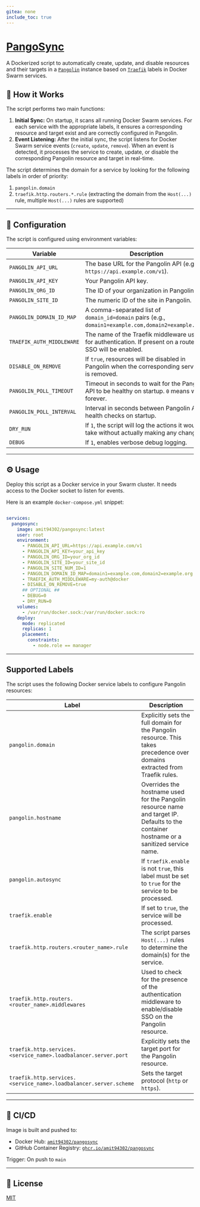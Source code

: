 ```yaml
---
gitea: none
include_toc: true
---
```


# [PangoSync](https://git.orora.vip/me/pangosync)

 A Dockerized script to automatically create, update, and disable resources and their targets in a [`Pangolin`](https://github.com/fosrl/pangolin) instance based on [`Traefik`](https://github.com/traefik/traefik) labels in Docker Swarm services.

## 🤔 How it Works

The script performs two main functions:

1.  **Initial Sync:** On startup, it scans all running Docker Swarm services. For each service with the appropriate labels, it ensures a corresponding resource and target exist and are correctly configured in Pangolin.
2.  **Event Listening:** After the initial sync, the script listens for Docker Swarm service events (`create`, `update`, `remove`). When an event is detected, it processes the service to create, update, or disable the corresponding Pangolin resource and target in real-time.

The script determines the domain for a service by looking for the following labels in order of priority:
1.  `pangolin.domain`
2.  `traefik.http.routers.*.rule` (extracting the domain from the `Host(...)` rule, multiple `Host(...)` rules are supported)

---

## 🔧 Configuration

The script is configured using environment variables:

| Variable                  | Description                                                                                                | Default         | Required |
| ------------------------- | ---------------------------------------------------------------------------------------------------------- | --------------- | -------- |
| `PANGOLIN_API_URL`        | The base URL for the Pangolin API (e.g., `https://api.example.com/v1`).                                    | `""`            | Yes      |
| `PANGOLIN_API_KEY`        | Your Pangolin API key.                                                                                     | `""`            | Yes      |
| `PANGOLIN_ORG_ID`         | The ID of your organization in Pangolin.                                                                   | `""`            | Yes      |
| `PANGOLIN_SITE_ID`        | The numeric ID of the site in Pangolin.                                                                    | `"1"`           | Yes      |
| `PANGOLIN_DOMAIN_ID_MAP`  | A comma-separated list of `domain_id=domain` pairs (e.g., `domain1=example.com,domain2=example.org`).      | `""`            | Yes      |
| `TRAEFIK_AUTH_MIDDLEWARE` | The name of the Traefik middleware used for authentication. If present on a router, SSO will be enabled.   | `"auth@file"`   | No       |
| `DISABLE_ON_REMOVE`       | If `true`, resources will be disabled in Pangolin when the corresponding service is removed.               | `"true"`        | No       |
| `PANGOLIN_POLL_TIMEOUT`   | Timeout in seconds to wait for the Pangolin API to be healthy on startup. `0` means wait forever.          | `"0"`           | No       |
| `PANGOLIN_POLL_INTERVAL`  | Interval in seconds between Pangolin API health checks on startup.                                         | `"5"`           | No       |
| `DRY_RUN`                 | If `1`, the script will log the actions it would take without actually making any changes.                 | `"0"`           | No       |
| `DEBUG`                   | If `1`, enables verbose debug logging.                                                                     | `"0"`           | No       |

---

## ⚙️ Usage

Deploy this script as a Docker service in your Swarm cluster. It needs access to the Docker socket to listen for events.

Here is an example `docker-compose.yml` snippet:

```yaml

services:
  pangosync:
    image: amit94302/pangosync:latest
    user: root
    environment:
      - PANGOLIN_API_URL=https://api.example.com/v1
      - PANGOLIN_API_KEY=your_api_key
      - PANGOLIN_ORG_ID=your_org_id
      - PANGOLIN_SITE_ID=your_site_id
      - PANGOLIN_SITE_NUM_ID=1
      - PANGOLIN_DOMAIN_ID_MAP=domain1=example.com,domain2=example.org
      - TRAEFIK_AUTH_MIDDLEWARE=my-auth@docker
      - DISABLE_ON_REMOVE=true
      ## OPTIONAL ##
      - DEBUG=0
      - DRY_RUN=0
    volumes:
      - /var/run/docker.sock:/var/run/docker.sock:ro
    deploy:
      mode: replicated
      replicas: 1
      placement:
        constraints:
          - node.role == manager
```

---

## Supported Labels

The script uses the following Docker service labels to configure Pangolin resources:

| Label                                                      | Description                                                                                                                            |
| ---------------------------------------------------------- | -------------------------------------------------------------------------------------------------------------------------------------- |
| `pangolin.domain`                                          | Explicitly sets the full domain for the Pangolin resource. This takes precedence over domains extracted from Traefik rules.              |
| `pangolin.hostname`                                        | Overrides the hostname used for the Pangolin resource name and target IP. Defaults to the container hostname or a sanitized service name. |
| `pangolin.autosync`                                        | If `traefik.enable` is not `true`, this label must be set to `true` for the service to be processed.                                    |
| `traefik.enable`                                           | If set to `true`, the service will be processed.                                                                                       |
| `traefik.http.routers.<router_name>.rule`                  | The script parses `Host(...)` rules to determine the domain(s) for the service.                                                        |
| `traefik.http.routers.<router_name>.middlewares`           | Used to check for the presence of the authentication middleware to enable/disable SSO on the Pangolin resource.                          |
| `traefik.http.services.<service_name>.loadbalancer.server.port` | Explicitly sets the target port for the Pangolin resource.                                                                             |
| `traefik.http.services.<service_name>.loadbalancer.server.scheme` | Sets the target protocol (`http` or `https`).                                                                                          |

---

## 🚢 CI/CD

Image is built and pushed to:

- Docker Hub: [`amit94302/pangosync`](https://hub.docker.com/r/amit94302/pangosync)
- GitHub Container Registry: [`ghcr.io/amit94302/pangosync`](https://github.com/users/amit94302/packages/container/package/pangosync)

Trigger: On push to `main`

---

## 📄 License

[MIT](LICENSE)